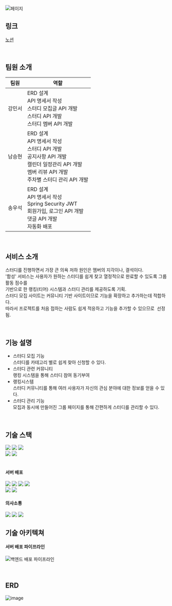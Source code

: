 
![페이지](https://github.com/user-attachments/assets/c046f0a1-6a5d-4cca-93a6-368b41393c4a)

## 링크

[노션](https://educated-eggplant-a88.notion.site/a80b0466baa84367ab63f50015ab11b8)


<br>

## 팀원 소개
|팀원|역할|
|----|---|
|강민서|ERD 설계<br>API 명세서 작성<br>스터디 모집글 API 개발<br>스터디 API 개발<br>스터디 멤버 API 개발|
|남승현|ERD 설계<br>API 명세서 작성<br>스터디 API 개발<br>공지사항 API 개발<br>캘린더 일정관리 API 개발<br>멤버 리뷰 API 개발<br>주차별 스터디 관리 API 개발|
|송우석|ERD 설계<br>API 명세서 작성<br>Spring Security JWT<br> 회원가입, 로그인 API 개발<br>댓글 API 개발<br>자동화 배포|

<br>

## 서비스 소개
스터디를 진행하면서 가장 큰 의욕 저하 원인은 멤버의 지각이나, 결석이다.   
'함성' 서비스는 사용자가 원하는 스터디를 쉽게 찾고 열정적으로 완료할 수 있도록 그룹 활동 점수를    
기반으로 한 랭킹(티어) 시스템과 스터디 관리를 제공하도록 기획.   
스터디 모집 사이트는 커뮤니티 기반 사이트이므로 기능을 확장하고 추가하는데 적합하다.   
따라서 프로젝트를 처음 접하는 사람도 쉽게 적응하고 기능을 추가할 수 있으므로  선정됨.



<br>


## 기능 설명

- 스터디 모집 기능   
  스터디를 카테고리 별로 쉽게 찾아 신청할 수 있다.
- 스터디 관련 커뮤니티   
  랭킹 시스템을 통해 스터디 참여 동기부여
- 랭킹시스템   
  스터디 커뮤니티를 통해 여러 사용자가 자신의 관심 분야에 대한 정보를 얻을 수 있다.
- 스터디 관리 기능   
  모집과 동시에 만들어진 그룹 페이지를 통해 간편하게 스터디를 관리할 수 있다.




<br>

## 기술 스택

<img src="https://img.shields.io/badge/java-007396?style=for-the-badge&logo=java&logoColor=white"/> <img src="https://img.shields.io/badge/springboot-6DB33F?style=for-the-badge&logo=springboot&logoColor=white"/>
<img src="https://img.shields.io/badge/mysql-4479A1?style=for-the-badge&logo=mysql&logoColor=white"/><br>
<img src="https://img.shields.io/badge/spring security-6DB33F?style=for-the-badge&logo=springsecurity&logoColor=white"/>
<img src="https://img.shields.io/badge/spring data JPA-6DB33F?style=for-the-badge&logo=&logoColor=white"/>
<br>
<br>

#### 서버 배포
<img src="https://img.shields.io/badge/AWS EC2-FF9900?style=for-the-badge&logo=amazonec2&logoColor=white"/> <img src="https://img.shields.io/badge/AWS S3-569A31?style=for-the-badge&logo=amazons3&logoColor=white"/>
<img src="https://img.shields.io/badge/AWS RDS-527FFF?style=for-the-badge&logo=amazonrds&logoColor=white"/>
<img src="https://img.shields.io/badge/AWS Route 53-8C4FFF?style=for-the-badge&logo=amazonroute53&logoColor=white"/><br>
<img src="https://img.shields.io/badge/Github Actions-2088FF?style=for-the-badge&logo=githubactions&logoColor=white"/>
<img src="https://img.shields.io/badge/AWS Code Deploy-569A31?style=for-the-badge&logo=amazonaws&logoColor=white"/>
<br>

#### 의사소통
<img src="https://img.shields.io/badge/Notion-000000?style=for-the-badge&logo=notion&logoColor=white"/> <img src="https://img.shields.io/badge/github-181717?style=for-the-badge&logo=github&logoColor=white"/>
<img src="https://img.shields.io/badge/discord-5865F2?style=for-the-badge&logo=discord&logoColor=white"/>




## 기술 아키텍쳐

#### 서버 배포 파이프라인

![백엔드 배포 파이프라인](https://github.com/user-attachments/assets/31819b84-4969-40cb-9831-49c51ac44d04)


<br>

## ERD
![image](https://github.com/user-attachments/assets/622fdb67-cab2-4d5b-9799-e7752e94ef43)
